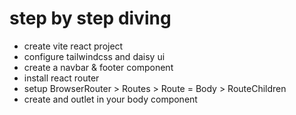 # step by step diving 

- create vite react project
- configure tailwindcss and daisy ui
- create a navbar & footer component
- install react router
- setup BrowserRouter > Routes > Route = Body > RouteChildren
- create and outlet in your body component
